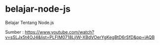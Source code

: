 # belajar-node-js
Belajar Tentang Node.js

Sumber : https://www.youtube.com/watch?v=sSLJx5t4OJ4&list=PLFIM0718LjIW-XBdVOerYgKegBtD6rSfD&pp=iAQB
